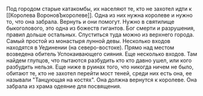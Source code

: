 
Под городом старые катакомбы, их населяют те, кто не захотел идти к [[Королева ВороновЪкоролеве]]. Одна из них нужна королеве и нужно то, что она забрала. Вернуть и они помогут.
Нужно в святилище быкоголового, это одна из божеств гигантов. Бог смерти и разрушения, правил дольше остальных. Спуститься туда можно из верхнего города. Самый простой из монастыря лунной девы. 
Несколько входов находятся в Уединении (на северо-востоке). Прямо над местом возведена обитель Успокаивающего сияния. 
Еще несколько входов.
Там найдем глупцов, что пытаются разбудить кто кто давно ушел, или кого разбудить нельзя. Еще ниже в руинах того, что никогда ничем не было, обитают те, кто не захотел перейти мост теней, среди них есть она, ее называли "Танцующая на костях". Она должна вернутся к королеве. Она забрала из храма одеяние для посвящения.
